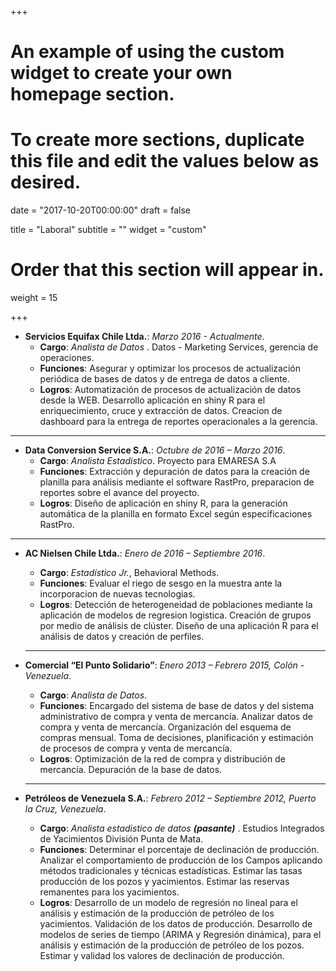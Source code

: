 +++
# An example of using the custom widget to create your own homepage section.
# To create more sections, duplicate this file and edit the values below as desired.

date = "2017-10-20T00:00:00"
draft = false

title = "Laboral"
subtitle = ""
widget = "custom"

# Order that this section will appear in.
weight = 15

+++
* **Servicios Equifax Chile Ltda.**: _Marzo 2016 - Actualmente_. 
  + **Cargo**: 
  _Analista de Datos_
  . Datos - Marketing Services, gerencia de operaciones.
  + **Funciones**: 
  Asegurar y optimizar los procesos de actualización periódica de bases de datos y
de entrega de datos a cliente.
  + **Logros**:
  Automatización de procesos de actualización de datos desde la WEB.
  Desarrollo aplicación en shiny R para el enriquecimiento, cruce y extracción de datos.
  Creacion de dashboard para la entrega de reportes operacionales a la gerencia.

<hr></hr>

* **Data Conversion Service S.A.**: _Octubre de 2016 – Marzo 2016_.
  + **Cargo**:
  _Analista Estadistico_. Proyecto para EMARESA S.A
  + **Funciones**:
  Extracción y depuración de datos para la creación de planilla para análisis mediante el software RastPro, preparacion de reportes sobre el avance del proyecto.
  + **Logros**:
  Diseño de aplicación en shiny R, para la generación automática de la planilla en formato Excel según especificaciones RastPro.
<hr></hr>

* **AC Nielsen Chile Ltda.**: _Enero de 2016 – Septiembre 2016_.
  + **Cargo**: 
  _Estadístico Jr._, Behavioral Methods.
  + **Funciones**:
  Evaluar el riego de sesgo en la muestra ante la incorporacion de nuevas tecnologias.
  + **Logros**:
  Detección de heterogeneidad de poblaciones mediante la aplicación de modelos de regresion logistica.
  Creación de grupos por medio de análisis de clúster.
  Diseño de una aplicación R para el análisis de datos y creación de perfiles.
  <hr></hr>

* **Comercial “El Punto Solidario”**: _Enero 2013 – Febrero 2015, Colón - Venezuela_. 
  + **Cargo**:
  _Analista de Datos_.
  + **Funciones**:
  Encargado del sistema de base de datos y del sistema administrativo de compra y venta de mercancía.
  Analizar datos de compra y venta de mercancía.
  Organización del esquema de compras mensual.
  Toma de decisiones, planificación y estimación de procesos de compra y venta de mercancía.
  + **Logros**:
  Optimización de la red de compra y distribución de mercancía.
  Depuración de la base de datos.
  <hr></hr>

* **Petróleos de Venezuela S.A.**:  _Febrero 2012 – Septiembre 2012, Puerto la Cruz, Venezuela_.
  + **Cargo**:
  _Analista estadistico de datos **(pasante)**_ . Estudios Integrados de Yacimientos División Punta de Mata.
  + **Funciones**:
  Determinar el porcentaje de declinación de producción.
  Analizar el comportamiento de producción de los Campos aplicando métodos tradicionales y técnicas estadísticas.
  Estimar las tasas producción de los pozos y yacimientos.
  Estimar las reservas remanentes para los yacimientos.
  + **Logros**:
  Desarrollo de un modelo de regresión no lineal para el análisis y estimación de la producción de petróleo de los yacimientos.
  Validación de los datos de producción.
  Desarrollo de modelos de series de tiempo (ARIMA y Regresión dinámica), para el análisis y estimación de la producción de petróleo de los pozos.
  Estimar y validad los valores de declinación de producción.
  
  
